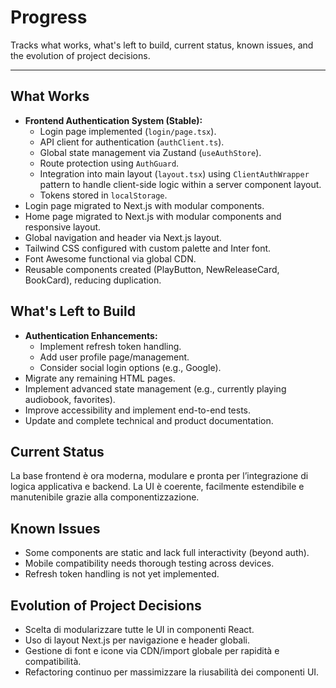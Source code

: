 # Progress

Tracks what works, what's left to build, current status, known issues, and the evolution of project decisions.

---

## What Works

- **Frontend Authentication System (Stable):**
    - Login page implemented (`login/page.tsx`).
    - API client for authentication (`authClient.ts`).
    - Global state management via Zustand (`useAuthStore`).
    - Route protection using `AuthGuard`.
    - Integration into main layout (`layout.tsx`) using `ClientAuthWrapper` pattern to handle client-side logic within a server component layout.
    - Tokens stored in `localStorage`.
- Login page migrated to Next.js with modular components.
- Home page migrated to Next.js with modular components and responsive layout.
- Global navigation and header via Next.js layout.
- Tailwind CSS configured with custom palette and Inter font.
- Font Awesome functional via global CDN.
- Reusable components created (PlayButton, NewReleaseCard, BookCard), reducing duplication.
## What's Left to Build

- **Authentication Enhancements:**
    - Implement refresh token handling.
    - Add user profile page/management.
    - Consider social login options (e.g., Google).
- Migrate any remaining HTML pages.
- Implement advanced state management (e.g., currently playing audiobook, favorites).
- Improve accessibility and implement end-to-end tests.
- Update and complete technical and product documentation.
## Current Status

La base frontend è ora moderna, modulare e pronta per l’integrazione di logica applicativa e backend. La UI è coerente, facilmente estendibile e manutenibile grazie alla componentizzazione.

## Known Issues

- Some components are static and lack full interactivity (beyond auth).
- Mobile compatibility needs thorough testing across devices.
- Refresh token handling is not yet implemented.
## Evolution of Project Decisions

- Scelta di modularizzare tutte le UI in componenti React.
- Uso di layout Next.js per navigazione e header globali.
- Gestione di font e icone via CDN/import globale per rapidità e compatibilità.
- Refactoring continuo per massimizzare la riusabilità dei componenti UI.